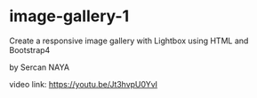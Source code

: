 # image-gallery-1

Create a responsive image gallery with Lightbox using HTML and Bootstrap4

by Sercan NAYA

video link: https://youtu.be/Jt3hvpU0YvI
